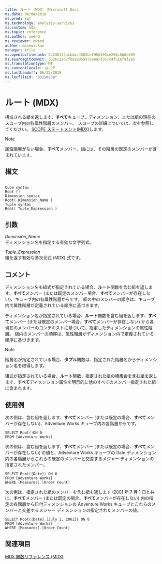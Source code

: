 ```yaml
---
title: ルート (MDX) |Microsoft Docs
ms.date: 06/04/2018
ms.prod: sql
ms.technology: analysis-services
ms.custom: mdx
ms.topic: reference
ms.author: owend
ms.reviewer: owend
author: minewiskan
manager: kfile
ms.openlocfilehash: 2c2301f44cbdac4505bef95d590ce206c8b6b509
ms.sourcegitcommit: 3026c22b7fba19059a769ea5f367c4f51efaf286
ms.translationtype: MT
ms.contentlocale: ja-JP
ms.lasthandoff: 06/15/2019
ms.locfileid: "63150239"
---
```

# <a name="root-mdx"></a>ルート (MDX)


  構成される組を返します、**すべて**キューブ、ディメンション、または組の現在のスコープ内の各属性階層のメンバー。 スコープの詳細については、次を参照してください。 [SCOPE ステートメント&#40;MDX&#41;](../mdx/mdx-scripting-scope.md)します。  
  
> [!NOTE]  
>  属性階層がない場合、**すべて**メンバー、組には、その階層の既定のメンバーが含まれています。  
  
## <a name="syntax"></a>構文  
  
```  
  
Cube syntax  
Root ()  
Dimension syntax  
Root( Dimension_Name )  
Tuple syntax  
Root( Tuple_Expression )  
```  
  
## <a name="arguments"></a>引数  
 *Dimension_Name*  
 ディメンション名を指定する有効な文字列式。  
  
 *Tuple_Expression*  
 組を返す有効な多次元式 (MDX) 式です。  
  
## <a name="remarks"></a>コメント  
 ディメンション名も組式が指定されている場合、**ルート**関数を含む組を返します、**すべて**メンバー (または既定のメンバー場合、**すべて**メンバーが存在しない)、キューブ内の各属性階層からです。 組の中のメンバーの順序は、キューブ内で属性階層が定義されている順序に基づきます。  
  
 ディメンション名が指定されている場合、**ルート**関数を含む組を返します、**すべて**メンバー (または既定のメンバー場合、**すべて**メンバーが存在しない) から各現在のメンバーのコンテキストに基づいて、指定したディメンションの属性階層。 組内のメンバーの順序は、属性階層がディメンション内で定義されている順序に基づきます。  
  
> [!NOTE]  
>  階層名が指定されている場合、**タプル**関数は、指定された階層名からディメンション名を取得します。  
  
 組式が指定されている場合、**ルート**関数、指定された組の積集合を含む組を返します、**すべて**ディメンション属性を明示的に他のすべてのメンバー指定された組に含まれます。  
  
## <a name="examples"></a>使用例  
 次の例は、含む組を返します、**すべて**メンバー (または既定の場合、**すべて**メンバーが存在しない)、Adventure Works キューブ内の各階層からです。  
  
```  
SELECT Root()ON 0  
FROM [Adventure Works]  
```  
  
 次の例は、含む組を返します、**すべて**メンバー (または既定の場合、**すべて**メンバーが存在しない) の値と、Adventure Works キューブの Date ディメンション内の各階層からこれらの既定のメンバーと交差するメジャー ディメンションの指定されたメンバー。  
  
```  
SELECT Root([Date]) ON 0  
FROM [Adventure Works]  
WHERE [Measures].[Order Count]  
```  
  
 次の例は、指定された組のメンバーを含む組を返します (2001 年 7 月 1 日と共に、**すべて**メンバー (または既定の場合、**すべて**メンバーが存在しない) 内の指定の各階層から日付ディメンションの Adventure Works キューブとこれらのメンバーと交差するメジャー ディメンションの指定されたメンバーの値。  
  
```  
SELECT Root([Date].[July 1, 2001]) ON 0  
FROM [Adventure Works]  
WHERE [Measures].[Order Count]  
```  
  
## <a name="see-also"></a>関連項目  
 [MDX 関数リファレンス &#40;MDX&#41;](../mdx/mdx-function-reference-mdx.md)  
  
  
